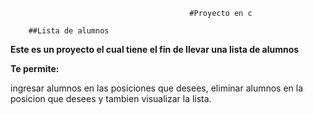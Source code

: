                                             #Proyecto en c

        ##Lista de alumnos

**Este es un proyecto el cual tiene el fin de llevar una lista de alumnos**


**Te permite:**


ingresar alumnos en las posiciones que desees, eliminar alumnos en la posicion que desees y tambien visualizar la lista.
